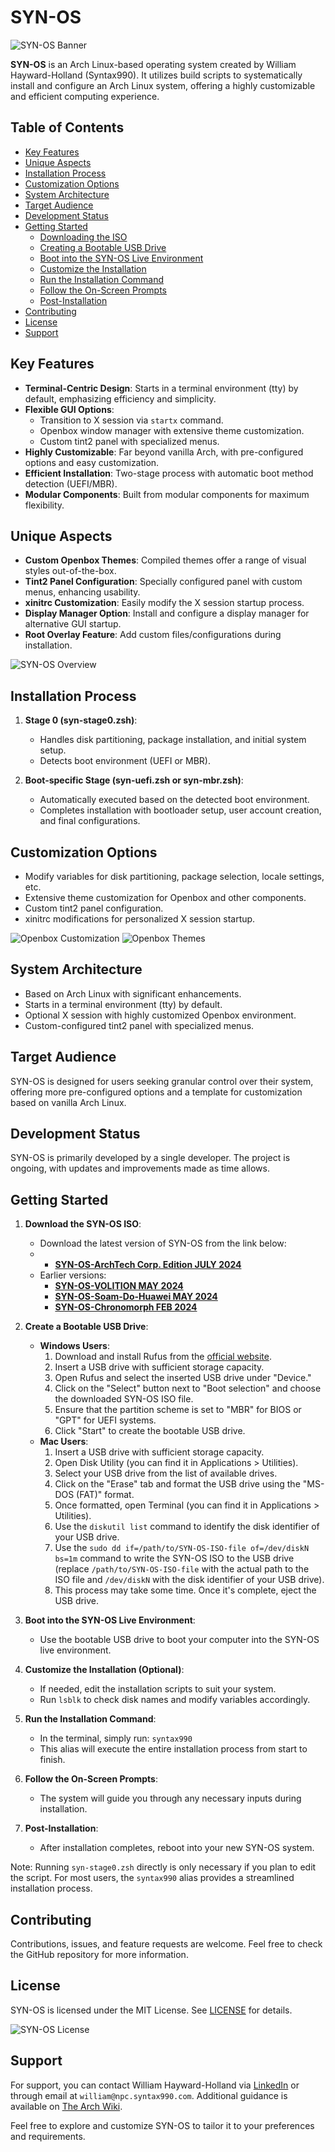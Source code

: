 # SYN-OS

![SYN-OS Banner](./Images/SYN-BANNER.png)

**SYN-OS** is an Arch Linux-based operating system created by William Hayward-Holland (Syntax990). It utilizes build scripts to systematically install and configure an Arch Linux system, offering a highly customizable and efficient computing experience.

## Table of Contents
- [Key Features](#key-features)
- [Unique Aspects](#unique-aspects)
- [Installation Process](#installation-process)
- [Customization Options](#customization-options)
- [System Architecture](#system-architecture)
- [Target Audience](#target-audience)
- [Development Status](#development-status)
- [Getting Started](#getting-started)
  - [Downloading the ISO](#downloading-the-iso)
  - [Creating a Bootable USB Drive](#creating-a-bootable-usb-drive)
  - [Boot into the SYN-OS Live Environment](#boot-into-the-syn-os-live-environment)
  - [Customize the Installation](#customize-the-installation-optional)
  - [Run the Installation Command](#run-the-installation-command)
  - [Follow the On-Screen Prompts](#follow-the-on-screen-prompts)
  - [Post-Installation](#post-installation)
- [Contributing](#contributing)
- [License](#license)
- [Support](#support)

## Key Features

- **Terminal-Centric Design**: Starts in a terminal environment (tty) by default, emphasizing efficiency and simplicity.
- **Flexible GUI Options**: 
  - Transition to X session via `startx` command.
  - Openbox window manager with extensive theme customization.
  - Custom tint2 panel with specialized menus.
- **Highly Customizable**: Far beyond vanilla Arch, with pre-configured options and easy customization.
- **Efficient Installation**: Two-stage process with automatic boot method detection (UEFI/MBR).
- **Modular Components**: Built from modular components for maximum flexibility.

## Unique Aspects

- **Custom Openbox Themes**: Compiled themes offer a range of visual styles out-of-the-box.
- **Tint2 Panel Configuration**: Specially configured panel with custom menus, enhancing usability.
- **xinitrc Customization**: Easily modify the X session startup process.
- **Display Manager Option**: Install and configure a display manager for alternative GUI startup.
- **Root Overlay Feature**: Add custom files/configurations during installation.

![SYN-OS Overview](./Images/SYN-OS.PNG)

## Installation Process

1. **Stage 0 (syn-stage0.zsh)**:
   - Handles disk partitioning, package installation, and initial system setup.
   - Detects boot environment (UEFI or MBR).

2. **Boot-specific Stage (syn-uefi.zsh or syn-mbr.zsh)**:
   - Automatically executed based on the detected boot environment.
   - Completes installation with bootloader setup, user account creation, and final configurations.

## Customization Options

- Modify variables for disk partitioning, package selection, locale settings, etc.
- Extensive theme customization for Openbox and other components.
- Custom tint2 panel configuration.
- xinitrc modifications for personalized X session startup.

![Openbox Customization](./Images/openbox-SYNOS.png)
![Openbox Themes](./Images/openbox.png)

## System Architecture

- Based on Arch Linux with significant enhancements.
- Starts in a terminal environment (tty) by default.
- Optional X session with highly customized Openbox environment.
- Custom-configured tint2 panel with specialized menus.

## Target Audience

SYN-OS is designed for users seeking granular control over their system, offering more pre-configured options and a template for customization based on vanilla Arch Linux.

## Development Status

SYN-OS is primarily developed by a single developer. The project is ongoing, with updates and improvements made as time allows.

## Getting Started

1. **Download the SYN-OS ISO**:
   - Download the latest version of SYN-OS from the link below:
   - 
     - **[SYN-OS-ArchTech Corp. Edition JULY 2024](https://drive.google.com/file/d/1WRDf0JfCCNhYJJkFUXb3Xheb3YInys52/view?usp=sharing)**
   - Earlier versions:
     - **[SYN-OS-VOLITION MAY 2024](https://drive.google.com/file/d/16ETNY4jlTK_UCGEwBxMTTFMn0Mf7rrTR/view?usp=sharing)**
     - **[SYN-OS-Soam-Do-Huawei MAY 2024](https://drive.google.com/file/d/1bsa85uXRdrfxPydkVNI-oQnpGj4JmeQi/view?usp=sharing)**
     - **[SYN-OS-Chronomorph FEB 2024](https://drive.google.com/file/d/142U6-w2CNOiL2jRPlHmfqcYTlEmTBXow/view?usp=drive_link)**

2. **Create a Bootable USB Drive**:
   - **Windows Users**:
     1. Download and install Rufus from the [official website](https://rufus.ie/).
     2. Insert a USB drive with sufficient storage capacity.
     3. Open Rufus and select the inserted USB drive under "Device."
     4. Click on the "Select" button next to "Boot selection" and choose the downloaded SYN-OS ISO file.
     5. Ensure that the partition scheme is set to "MBR" for BIOS or "GPT" for UEFI systems.
     6. Click "Start" to create the bootable USB drive.
   - **Mac Users**:
     1. Insert a USB drive with sufficient storage capacity.
     2. Open Disk Utility (you can find it in Applications > Utilities).
     3. Select your USB drive from the list of available drives.
     4. Click on the "Erase" tab and format the USB drive using the "MS-DOS (FAT)" format.
     5. Once formatted, open Terminal (you can find it in Applications > Utilities).
     6. Use the `diskutil list` command to identify the disk identifier of your USB drive.
     7. Use the `sudo dd if=/path/to/SYN-OS-ISO-file of=/dev/diskN bs=1m` command to write the SYN-OS ISO to the USB drive (replace `/path/to/SYN-OS-ISO-file` with the actual path to the ISO file and `/dev/diskN` with the disk identifier of your USB drive).
     8. This process may take some time. Once it's complete, eject the USB drive.

3. **Boot into the SYN-OS Live Environment**:
   - Use the bootable USB drive to boot your computer into the SYN-OS live environment.

4. **Customize the Installation (Optional)**:
   - If needed, edit the installation scripts to suit your system.
   - Run `lsblk` to check disk names and modify variables accordingly.

5. **Run the Installation Command**:
   - In the terminal, simply run: `syntax990`
   - This alias will execute the entire installation process from start to finish.

6. **Follow the On-Screen Prompts**:
   - The system will guide you through any necessary inputs during installation.

7. **Post-Installation**:
   - After installation completes, reboot into your new SYN-OS system.

Note: Running `syn-stage0.zsh` directly is only necessary if you plan to edit the script. For most users, the `syntax990` alias provides a streamlined installation process.

## Contributing

Contributions, issues, and feature requests are welcome. Feel free to check the GitHub repository for more information.

## License

SYN-OS is licensed under the MIT License. See [LICENSE](LICENSE) for details.

![SYN-OS License](./Images/LICENSE.png)

## Support

For support, you can contact William Hayward-Holland via [LinkedIn](https://www.linkedin.com/in/william-hayward-holland-990/) or through email at `william@npc.syntax990.com`. Additional guidance is available on [The Arch Wiki](https://wiki.archlinux.org).

Feel free to explore and customize SYN-OS to tailor it to your preferences and requirements.
